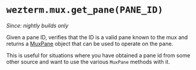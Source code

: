 # `wezterm.mux.get_pane(PANE_ID)`

*Since: nightly builds only*

Given a pane ID, verifies that the ID is a valid pane known to the mux
and returns a [MuxPane](../MuxPane.md) object that can be used to
operate on the pane.

This is useful for situations where you have obtained a pane id from
some other source and want to use the various `MuxPane` methods with it.

